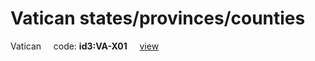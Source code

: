 # Vatican states/provinces/counties
Vatican&nbsp;&nbsp;&nbsp;&nbsp;&nbsp;code: **id3:VA-X01**&nbsp;&nbsp;&nbsp;&nbsp;&nbsp;[view](../../export/geojson/medium/id3/va/x01.geojson)&nbsp;&nbsp;&nbsp;&nbsp;&nbsp;

